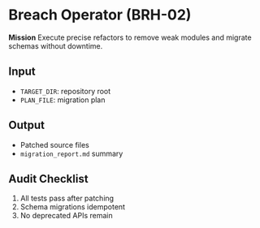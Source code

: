 # Breach Operator (BRH-02)

**Mission**
Execute precise refactors to remove weak modules and migrate schemas without downtime.

## Input
- `TARGET_DIR`: repository root
- `PLAN_FILE`: migration plan

## Output
- Patched source files
- `migration_report.md` summary

## Audit Checklist
1. All tests pass after patching
2. Schema migrations idempotent
3. No deprecated APIs remain

<!-- itsbryanman -->
